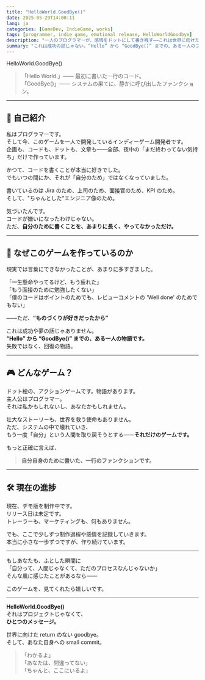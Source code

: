 ```yaml
---
title: "HelloWorld.GoodBye()"
date: 2025-05-29T14:00:11
lang: ja
categories: [GameDev, IndieGame, works]
tags: [programmer, indie game, emotional release, HelloWorldGoodbye]
description: "一人のプログラマーが、感情をドットにして書き残す——これは世界に向けた return のない goodbye。"
summary: "これは成功の話じゃない。“Hello” から “GoodBye()” までの、ある一人のプログラマーの物語。"
---
```


HelloWorld.GoodBye()

> 「Hello World.」—— 最初に書いた一行のコード。  
> 「GoodBye()」—— システムの果てに、静かに呼び出したファンクション。

---

## 👋 自己紹介

私はプログラマーです。  
そして今、このゲームを一人で開発しているインディーゲーム開発者です。  
企画も、コードも、ドットも、文章も——全部、夜中の「まだ終わってない気持ち」だけで作っています。

かつて、コードを書くことが本当に好きでした。  
でもいつの間にか、それが「自分のため」ではなくなっていました。

書いているのは Jira のため、上司のため、面接官のため、KPI のため。  
そして、"ちゃんとした"エンジニア像のため。

気づいたんです。  
コードが嫌いになったわけじゃない。  
ただ、**自分のために書くことを、あまりに長く、やってなかっただけ。**

---

## 💬 なぜこのゲームを作っているのか

現実では言葉にできなかったことが、あまりに多すぎました。

「一生懸命やってるけど、もう疲れた」  
「もう面接のために勉強したくない」  
「僕のコードはポイントのためでも、レビューコメントの 'Well done' のためでもない」

——ただ、**“ものづくりが好きだったから”**

これは成功や夢の話じゃありません。  
**“Hello” から “GoodBye()” までの、ある一人の物語です。**  
失敗ではなく、回復の物語。

---

## 🎮 どんなゲーム？

ドット絵の、アクションゲームです。物語があります。  
主人公はプログラマー。  
それは私かもしれないし、あなたかもしれません。

壮大なストーリーも、世界を救う使命もありません。  
ただ、システムの中で壊れていき、  
もう一度「自分」という人間を取り戻そうとする——**それだけのゲームです。**

もっと正確に言えば、

> **自分自身のために書いた、一行のファンクションです。**

---

## 🛠 現在の進捗

現在、デモ版を制作中です。  
リリース日は未定です。  
トレーラーも、マーケティングも、何もありません。

でも、ここで少しずつ制作過程や感情を記録していきます。  
本当に小さな一歩ずつですが、作り続けています。

---

もしあなたも、ふとした瞬間に  
「自分って、人間じゃなくて、ただのプロセスなんじゃないか」  
そんな風に感じたことがあるなら——

このゲームを、見てくれたら嬉しいです。

---

**HelloWorld.GoodBye()**  
それはプロジェクトじゃなくて、  
**ひとつのメッセージ。**

世界に向けた return のない goodbye。  
そして、あなた自身への small commit。

> 「わかるよ」  
> 「あなたは、間違ってない」  
> 「ちゃんと、ここにいるよ」
